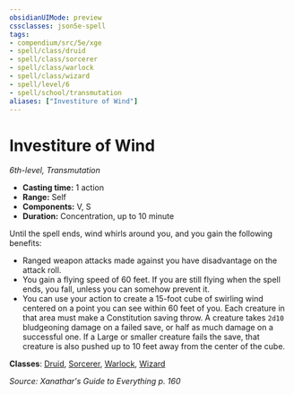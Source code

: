 ```yaml
---
obsidianUIMode: preview
cssclasses: json5e-spell
tags:
- compendium/src/5e/xge
- spell/class/druid
- spell/class/sorcerer
- spell/class/warlock
- spell/class/wizard
- spell/level/6
- spell/school/transmutation
aliases: ["Investiture of Wind"]
---
```

# Investiture of Wind
*6th-level, Transmutation*  

- **Casting time:** 1 action
- **Range:** Self
- **Components:** V, S
- **Duration:** Concentration, up to 10 minute

Until the spell ends, wind whirls around you, and you gain the following benefits:

- Ranged weapon attacks made against you have disadvantage on the attack roll.  
- You gain a flying speed of 60 feet. If you are still flying when the spell ends, you fall, unless you can somehow prevent it.  
- You can use your action to create a 15-foot cube of swirling wind centered on a point you can see within 60 feet of you. Each creature in that area must make a Constitution saving throw. A creature takes `2d10` bludgeoning damage on a failed save, or half as much damage on a successful one. If a Large or smaller creature fails the save, that creature is also pushed up to 10 feet away from the center of the cube.  

**Classes**: [Druid](druid.md), [Sorcerer](sorcerer.md), [Warlock](warlock.md), [Wizard](wizard.md)

*Source: Xanathar's Guide to Everything p. 160*